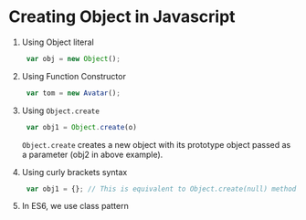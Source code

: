 # Creating Object in Javascript

1. Using Object literal

   ```javascript
    var obj = new Object();
   ```

2. Using Function Constructor

   ```javascript
    var tom = new Avatar();
   ```

3. Using `Object.create`

   ```javascript
    var obj1 = Object.create(o)
   ```

   `Object.create` creates a new object with its prototype object passed as a parameter \(obj2 in above example\).

4. Using curly brackets syntax

   ```javascript
    var obj1 = {}; // This is equivalent to Object.create(null) method, it would set the created object's prototype =null .
   ```

5. In ES6, we use class pattern

